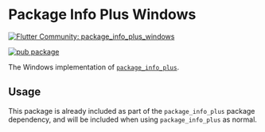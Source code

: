 # Package Info Plus Windows

[![Flutter Community: package_info_plus_windows](https://fluttercommunity.dev/_github/header/package_info_plus_windows)](https://github.com/fluttercommunity/community)

[![pub package](https://img.shields.io/pub/v/package_info_plus_windows.svg)](https://pub.dev/packages/package_info_plus_windows)

The Windows implementation of [`package_info_plus`](https://pub.dev/packages/package_info_plus).

## Usage

This package is already included as part of the `package_info_plus` package dependency, and will
be included when using `package_info_plus` as normal.
